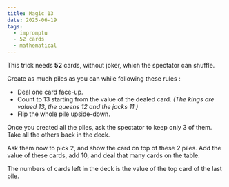 ```yaml
---
title: Magic 13
date: 2025-06-19
tags:
  - impromptu
  - 52 cards
  - mathematical
---
```


This trick needs **52** cards, without joker, which the spectator can shuffle.

Create as much piles as you can while following these rules :

- Deal one card face-up.
- Count to 13 starting from the value of the dealed card. _(The kings are valued
  13, the queens 12 and the jacks 11.)_
- Flip the whole pile upside-down.

Once you created all the piles, ask the spectator to keep only 3 of them. Take
all the others back in the deck.

Ask them now to pick 2, and show the card on top of these 2 piles. Add the value
of these cards, add 10, and deal that many cards on the table.

The numbers of cards left in the deck is the value of the top card of the last
pile.
